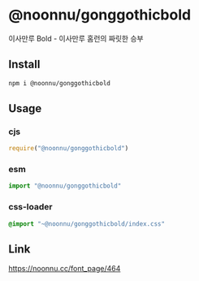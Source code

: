 # @noonnu/gonggothicbold
이사만루 Bold - 이사만루 홈런의 짜릿한 승부

## Install
```sh
npm i @noonnu/gonggothicbold
```
## Usage
### cjs
```js
require("@noonnu/gonggothicbold")
```
### esm
```js
import "@noonnu/gonggothicbold"
```
### css-loader
```css
@import "~@noonnu/gonggothicbold/index.css"
```

## Link
https://noonnu.cc/font_page/464